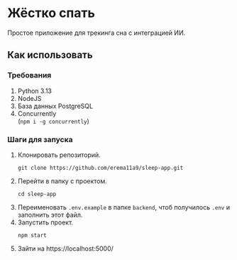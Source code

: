 # Жёстко спать 

Простое приложение для трекинга сна с интеграцией ИИ.

## Как использовать

### Требования
1. Python 3.13
2. NodeJS
3. База данных PostgreSQL
4. Concurrently  
    (`npm i -g concurrently`)

### Шаги для запуска

1. Клонировать репозиторий.  
    ```console
    git clone https://github.com/erema11a9/sleep-app.git
    ```
2. Перейти в папку с проектом.  
    ```console
    cd sleep-app
    ```
3. Переименовать `.env.example` в папке `backend`, чтоб получилось `.env` и заполнить этот файл.
4. Запустить проект.  
    ```console
    npm start
    ```
5. Зайти на https://localhost:5000/
